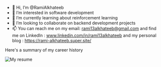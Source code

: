 - 👋 Hi, I’m @RamiAlkhateeb
- 👀 I’m interested in software development
- 🌱 I’m currently learning about reinforcement learning
- 💞️ I’m looking to collaborate on backend development projects
- 📫 You can reach me on my email: rami13alkhateeb@gmail.com and find me on LinkedIn : www.linkedin.com/in/rami13alkhateeb and my personal blog : https://rami-alkhateeb.super.site/

<!---
RamiAlkhateeb/RamiAlkhateeb is a ✨ special ✨ repository because its `README.md` (this file) appears on your GitHub profile.
You can click the Preview link to take a look at your changes.
--->


Here's a summary of my career history 

![My resume](https://rami-alkhateeb.super.site/_next/image?url=https%3A%2F%2Fassets.super.so%2F0cf6512f-b9b6-445f-9388-b24721ac076e%2Fimages%2F8d495797-7523-44a9-ab6c-1619ce011141%2FProfessional_profile_(4).png&w=1920&q=80)
